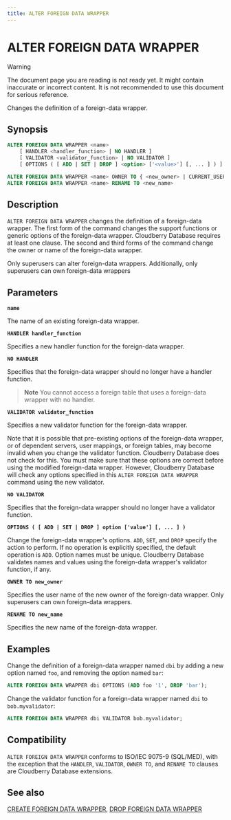 ```yaml
---
title: ALTER FOREIGN DATA WRAPPER
---
```


# ALTER FOREIGN DATA WRAPPER

> [!WARNING]
> The document page you are reading is not ready yet. It might contain inaccurate or incorrect content. It is not recommended to use this document for serious reference.

Changes the definition of a foreign-data wrapper.

## Synopsis

```sql
ALTER FOREIGN DATA WRAPPER <name>
    [ HANDLER <handler_function> | NO HANDLER ]
    [ VALIDATOR <validator_function> | NO VALIDATOR ]
    [ OPTIONS ( [ ADD | SET | DROP ] <option> ['<value>'] [, ... ] ) ]

ALTER FOREIGN DATA WRAPPER <name> OWNER TO { <new_owner> | CURRENT_USER | SESSION_USER }
ALTER FOREIGN DATA WRAPPER <name> RENAME TO <new_name>
```

## Description

`ALTER FOREIGN DATA WRAPPER` changes the definition of a foreign-data wrapper. The first form of the command changes the support functions or generic options of the foreign-data wrapper. Cloudberry Database requires at least one clause. The second and third forms of the command change the owner or name of the foreign-data wrapper.

Only superusers can alter foreign-data wrappers. Additionally, only superusers can own foreign-data wrappers

## Parameters

**`name`**

The name of an existing foreign-data wrapper.

**`HANDLER handler_function`**

Specifies a new handler function for the foreign-data wrapper.

**`NO HANDLER`**

Specifies that the foreign-data wrapper should no longer have a handler function.

> **Note** You cannot access a foreign table that uses a foreign-data wrapper with no handler.

**`VALIDATOR validator_function`**

Specifies a new validator function for the foreign-data wrapper.

Note that it is possible that pre-existing options of the foreign-data wrapper, or of dependent servers, user mappings, or foreign tables, may become invalid when you change the validator function. Cloudberry Database does not check for this. You must make sure that these options are correct before using the modified foreign-data wrapper. However, Cloudberry Database will check any options specified in this `ALTER FOREIGN DATA WRAPPER` command using the new validator.

**`NO VALIDATOR`**

Specifies that the foreign-data wrapper should no longer have a validator function.

**`OPTIONS ( [ ADD | SET | DROP ] option ['value'] [, ... ] )`**

Change the foreign-data wrapper's options. `ADD`, `SET`, and `DROP` specify the action to perform. If no operation is explicitly specified, the default operation is `ADD`. Option names must be unique. Cloudberry Database validates names and values using the foreign-data wrapper's validator function, if any.

**`OWNER TO new_owner`**

Specifies the user name of the new owner of the foreign-data wrapper. Only superusers can own foreign-data wrappers.

**`RENAME TO new_name`**

Specifies the new name of the foreign-data wrapper.

## Examples

Change the definition of a foreign-data wrapper named `dbi` by adding a new option named `foo`, and removing the option named `bar`:

```sql
ALTER FOREIGN DATA WRAPPER dbi OPTIONS (ADD foo '1', DROP 'bar');
```

Change the validator function for a foreign-data wrapper named `dbi` to `bob.myvalidator`:

```sql
ALTER FOREIGN DATA WRAPPER dbi VALIDATOR bob.myvalidator;
```

## Compatibility

`ALTER FOREIGN DATA WRAPPER` conforms to ISO/IEC 9075-9 (SQL/MED), with the exception that the `HANDLER`, `VALIDATOR`, `OWNER TO`, and `RENAME TO` clauses are Cloudberry Database extensions.

## See also

[CREATE FOREIGN DATA WRAPPER](/docs/sql-stmts/sql-stmt-create-foreign-data-wrapper.md), [DROP FOREIGN DATA WRAPPER](/docs/sql-stmts/sql-stmt-drop-foreign-data-wrapper.md)
